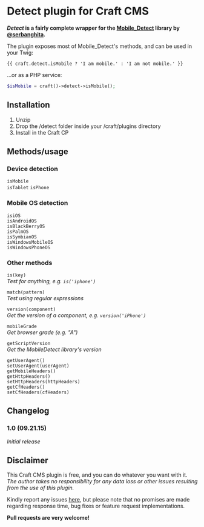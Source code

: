 # Detect plugin for Craft CMS


**_Detect_ is a fairly complete wrapper for the [Mobile_Detect](http://mobiledetect.net/) library by [@serbanghita](https://github.com/serbanghita).**  

The plugin exposes most of Mobile_Detect's methods, and can be used in your Twig:

```twig
{{ craft.detect.isMobile ? 'I am mobile.' : 'I am not mobile.' }}
```

...or as a PHP service:

```php
$isMobile = craft()->detect->isMobile();
```

## Installation
1. Unzip
2. Drop the /detect folder inside your /craft/plugins directory
3. Install in the Craft CP

## Methods/usage

### Device detection
```isMobile```  
```isTablet```
```isPhone```  

### Mobile OS detection
```isiOS```  
```isAndroidOS```  
```isBlackBerryOS```  
```isPalmOS```  
```isSymbianOS```  
```isWindowsMobileOS```  
```isWindowsPhoneOS```

### Other methods

```is(key)```  
_Test for anything, e.g. ```is('iphone')```_  

```match(pattern)```  
_Test using regular expressions_  

```version(component)```  
_Get the version of a component, e.g. ```version('iPhone')```_  

```mobileGrade```  
_Get browser grade (e.g. "A")_  

```getScriptVersion```  
_Get the MobileDetect library's version_  

```getUserAgent()```  
```setUserAgent(userAgent)```  
```getMobileHeaders()```  
```getHttpHeaders()```  
```setHttpHeaders(httpHeaders)```  
```getCfHeaders()```  
```setCfHeaders(cfHeaders)```  

## Changelog

### 1.0 (09.21.15)
_Initial release_

## Disclaimer

This Craft CMS plugin is free, and you can do whatever you want with it. _The author takes no responsibility for any data loss or other issues resulting from the use of this plugin._

Kindly report any issues [here](https://github.com/mmikkel/Detect-Craft/issues), but please note that no promises are made regarding response time, bug fixes or feature request implementations.

**Pull requests are very welcome!**
